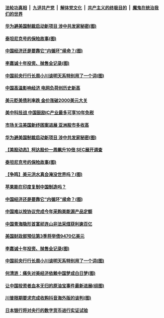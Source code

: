 ####  [法轮功真相](../../../../basic/blob/master/README.md?t=08052331) &nbsp;|&nbsp; [九评共产党](../../../../9ping.md/blob/master/README.md?t=08052331) &nbsp;|&nbsp; [解体党文化](../../../../jtdwh.md/blob/master/README.md?t=08052331)  &nbsp;|&nbsp; [共产主义的终极目的](../../../../gczydzjmd.md/blob/master/README.md?t=08052331) &nbsp;|&nbsp; [魔鬼在统治我们的世界](../../../../mgztzwmdsj.md/blob/master/README.md?t=08052331) 

#### [华为避美国制裁启动新项目 涉中共发家秘密(图)](../pages/p5/941990.md?t=08052331) 

#### [泰坦尼克号的保险故事(图)](../pages/p5/941939.md?t=08052331) 

#### [中国经济还是要靠它“内循环”续命？(图)](../pages/p5/941896.md?t=08052331) 


#### [李嘉诚十年投资、抛售全记录(图)](../pages/p5/941799.md?t=08052331) 

#### [中国前央行行长周小川谈明天系特别用了一个词(图)](../pages/p5/941797.md?t=08052331) 

#### [中国高温影响经济 电网负荷创历史新高](../pages/p5/942004.md?t=08052331) 

#### [美元贬美债利率跌 金价涨破2000美元大关](../pages/p5/941999.md?t=08052331) 

#### [美中科技战 中国鼓励IC产业最多可享10年免税](../pages/p5/941996.md?t=08052331) 

#### [市场关注美国新纾困案进展 亚洲股市多收高](../pages/p5/941992.md?t=08052331) 

#### [华为避美国制裁启动新项目 涉中共发家秘密(图)](../pages/p5/941990.md?t=08052331) 

#### [【美股动态】柯达股价一周飙升10倍 SEC展开调查](../pages/p5/941952.md?t=08052331) 

#### [泰坦尼克号的保险故事(图)](../pages/p5/941939.md?t=08052331) 

#### [【争鸣】美元洪水真会淹没世界吗？(图)](../pages/p5/941934.md?t=08052331) 

#### [苹果能在印度复制中国制造吗？](../pages/p5/941938.md?t=08052331) 

#### [中国经济还是要靠它“内循环”续命？(图)](../pages/p5/941896.md?t=08052331) 

#### [中国难以按协议完成今年采购美能源产品定额](../pages/p5/941917.md?t=08052331) 

#### [中国青海隐形首富祁连山非法采煤获利逾百亿](../pages/p5/941884.md?t=08052331) 

#### [美国财政部预估第3季将举债9470亿美元](../pages/p5/941883.md?t=08052331) 


#### [李嘉诚十年投资、抛售全记录(图)](../pages/p5/941799.md?t=08052331) 

#### [中国前央行行长周小川谈明天系特别用了一个词(图)](../pages/p5/941797.md?t=08052331) 

#### [何清涟：痛失对美经济依赖中国梦成白日梦(图)](../pages/p5/941818.md?t=08052331) 

#### [让中国投资者血本无归的原油宝事件最新进展(组图)](../pages/p5/941789.md?t=08052331) 

#### [川普限期要求完成收购抖音海外版的谈判(图)](../pages/p5/941810.md?t=08052331) 

#### [日本银行将对央行的数字货币进行实证试验](../pages/p5/941800.md?t=08052331) 

